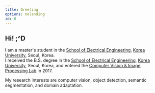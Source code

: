 ```yaml
---
title: Greeting
options: nolanding
id: 0
---
```


## Hi! ;^D

I am a master's student in the [School of Electrical Engineering](https://ee.korea.ac.kr), [Korea University](https://korea.ac.kr), Seoul, Korea.  
I received the B.S. degree in the [School of Electrical Engineering](https://ee.korea.ac.kr), [Korea University](https://korea.ac.kr), Seoul, Korea, and entered the [Computer Vision & Image Processing Lab](http://dali.korea.ac.kr) in 2017.

My research interests are computer vision, object detection, semantic segmentation, and domain adaptation.

